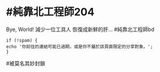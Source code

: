 # #純靠北工程師204


Bye, World! 減少一位工具人 恢復成新鮮的肝...
#純靠北工程師bd


```
if (!spam) {
echo '你前往的連結可能已過期，或是你不屬於該頁面限定的分享對象。';
}
```


#被莫名其妙封鎖
